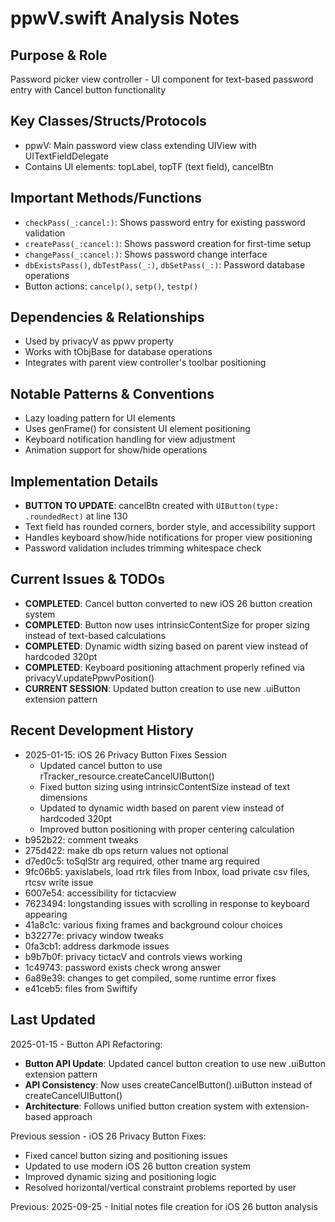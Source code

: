 # ppwV.swift Analysis Notes

## Purpose & Role
Password picker view controller - UI component for text-based password entry with Cancel button functionality

## Key Classes/Structs/Protocols
- ppwV: Main password view class extending UIView with UITextFieldDelegate
- Contains UI elements: topLabel, topTF (text field), cancelBtn

## Important Methods/Functions
- `checkPass(_:cancel:)`: Shows password entry for existing password validation
- `createPass(_:cancel:)`: Shows password creation for first-time setup
- `changePass(_:cancel:)`: Shows password change interface
- `dbExistsPass()`, `dbTestPass(_:)`, `dbSetPass(_:)`: Password database operations
- Button actions: `cancelp()`, `setp()`, `testp()`

## Dependencies & Relationships
- Used by privacyV as ppwv property
- Works with tObjBase for database operations
- Integrates with parent view controller's toolbar positioning

## Notable Patterns & Conventions
- Lazy loading pattern for UI elements
- Uses genFrame() for consistent UI element positioning
- Keyboard notification handling for view adjustment
- Animation support for show/hide operations

## Implementation Details
- **BUTTON TO UPDATE**: cancelBtn created with `UIButton(type: .roundedRect)` at line 130
- Text field has rounded corners, border style, and accessibility support
- Handles keyboard show/hide notifications for proper view positioning
- Password validation includes trimming whitespace check

## Current Issues & TODOs
- **COMPLETED**: Cancel button converted to new iOS 26 button creation system
- **COMPLETED**: Button now uses intrinsicContentSize for proper sizing instead of text-based calculations
- **COMPLETED**: Dynamic width sizing based on parent view instead of hardcoded 320pt
- **COMPLETED**: Keyboard positioning attachment properly refined via privacyV.updatePpwvPosition()
- **CURRENT SESSION**: Updated button creation to use new .uiButton extension pattern

## Recent Development History
- 2025-01-15: iOS 26 Privacy Button Fixes Session
  - Updated cancel button to use rTracker_resource.createCancelUIButton()
  - Fixed button sizing using intrinsicContentSize instead of text dimensions
  - Updated to dynamic width based on parent view instead of hardcoded 320pt
  - Improved button positioning with proper centering calculation
- b952b22: comment tweaks
- 275d422: make db ops return values not optional
- d7ed0c5: toSqlStr arg required, other tname arg required
- 9fc06b5: yaxislabels, load rtrk files from Inbox, load private csv files, rtcsv write issue
- 6007e54: accessibility for tictacview
- 7623494: longstanding issues with scrolling in response to keyboard appearing
- 41a8c1c: various fixing frames and background colour choices
- b32277e: privacy window tweaks
- 0fa3cb1: address darkmode issues
- b9b7b0f: privacy tictacV and controls views working
- 1c49743: password exists check wrong answer
- 6a89e39: changes to get compiled, some runtime error fixes
- e41ceb5: files from Swiftify

## Last Updated
2025-01-15 - Button API Refactoring:
- **Button API Update**: Updated cancel button creation to use new .uiButton extension pattern
- **API Consistency**: Now uses createCancelButton().uiButton instead of createCancelUIButton()
- **Architecture**: Follows unified button creation system with extension-based approach

Previous session - iOS 26 Privacy Button Fixes:
- Fixed cancel button sizing and positioning issues
- Updated to use modern iOS 26 button creation system
- Improved dynamic sizing and positioning logic
- Resolved horizontal/vertical constraint problems reported by user

Previous: 2025-09-25 - Initial notes file creation for iOS 26 button analysis